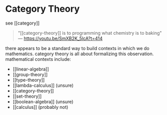 # Category Theory

see [[category]]

> "[[category-theory]] is to programming what chemistry is to baking" &mdash; <https://youtu.be/SmXB2K_5lcA?t=414>

there appears to be a standard way to build contexts in which we do mathematics. category theory is all about formalizing this observation. mathematical contexts include:

- [[linear-algebra]]
- [[group-theory]]
- [[type-theory]]
- [[lambda-calculus]] (unsure)
- [[category-theory]]
- [[set-theory]]
- [[boolean-algebra]] (unsure)
- [[calculus]] (probably not)
